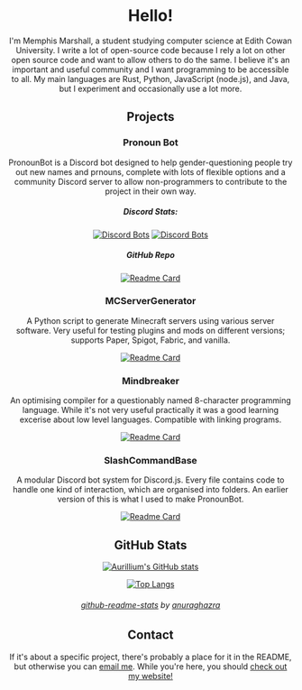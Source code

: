 <div align="center">

# Hello!

I'm Memphis Marshall, a student studying computer science at Edith Cowan University. I write a lot of open-source code because I rely a lot on other open source code and want to allow others to do the same. I believe it's an important and useful community and I want programming to be accessible to all. My main languages are Rust, Python, JavaScript (node.js), and Java, but I experiment and occasionally use a lot more.

## Projects
### Pronoun Bot
PronounBot is a Discord bot designed to help gender-questioning people try out new names and prnouns, complete with lots of flexible options and a community Discord server to allow non-programmers to contribute to the project in their own way.
##### Discord Stats:
[![Discord Bots](https://top.gg/api/widget/servers/983907393823969312.svg)](https://top.gg/bot/983907393823969312) [![Discord Bots](https://top.gg/api/widget/upvotes/983907393823969312.svg)](https://top.gg/bot/983907393823969312)
##### GitHub Repo
[![Readme Card](https://github-readme-stats.vercel.app/api/pin/?username=aurillium&repo=pronounbot&theme=algolia)](https://github.com/Aurillium/PronounBot)

### MCServerGenerator
A Python script to generate Minecraft servers using various server software. Very useful for testing plugins and mods on different versions; supports Paper, Spigot, Fabric, and vanilla.

[![Readme Card](https://github-readme-stats.vercel.app/api/pin/?username=aurillium&repo=mcservergenerator&theme=algolia)](https://github.com/Aurillium/MCServerGenerator)
  
### Mindbreaker
An optimising compiler for a questionably named 8-character programming language. While it's not very useful practically it was a good learning excerise about low level languages. Compatible with linking programs.
  
[![Readme Card](https://github-readme-stats.vercel.app/api/pin/?username=aurillium&repo=Mindbreaker&theme=algolia)](https://github.com/Aurillium/mindbreaker)

### SlashCommandBase
A modular Discord bot system for Discord.js. Every file contains code to handle one kind of interaction, which are organised into folders. An earlier version of this is what I used to make PronounBot.

[![Readme Card](https://github-readme-stats.vercel.app/api/pin/?username=aurillium&repo=SlashCommandBase&theme=algolia)](https://github.com/Aurillium/SlashCommandBase)

## GitHub Stats

[![Aurillium's GitHub stats](https://github-readme-stats.vercel.app/api?username=aurillium&theme=algolia)](https://github.com/anuraghazra/github-readme-stats)

[![Top Langs](https://github-readme-stats.vercel.app/api/top-langs/?username=aurillium&theme=algolia&layout=compact)](https://github.com/anuraghazra/github-readme-stats)

###### [github-readme-stats](https://github.com/anuraghazra/github-readme-stats) by [anuraghazra](https://github.com/anuraghazra)

## Contact

If it's about a specific project, there's probably a place for it in the README, but otherwise you can [email me](mailto:memphism2003@gmail.com). While you're here, you should [check out my website!](https://aurillium.space)

</div>
